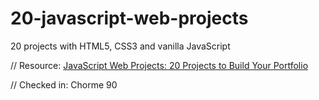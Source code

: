 # 20-javascript-web-projects
 20 projects with HTML5, CSS3 and vanilla JavaScript

// Resource: [JavaScript Web Projects: 20 Projects to Build Your Portfolio](https://www.udemy.com/course/javascript-web-projects-to-build-your-portfolio-resume/)

// Checked in: Chorme 90